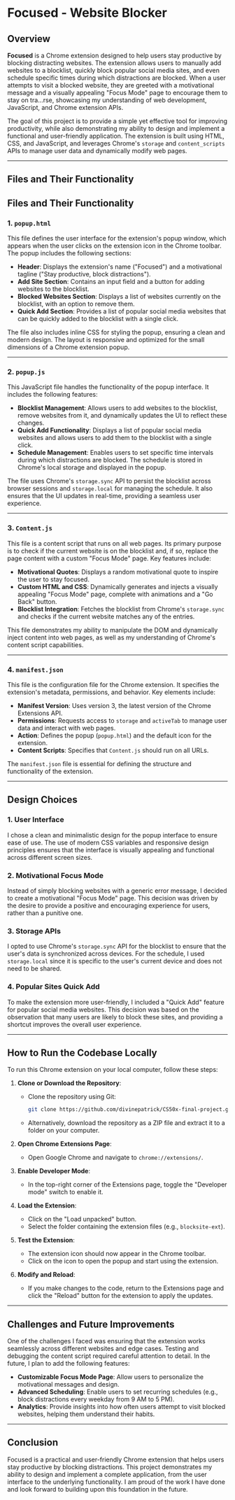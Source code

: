 # Focused - Website Blocker

## Overview

**Focused** is a Chrome extension designed to help users stay productive by blocking distracting websites. The extension allows users to manually add websites to a blocklist, quickly block popular social media sites, and even schedule specific times during which distractions are blocked. When a user attempts to visit a blocked website, they are greeted with a motivational message and a visually appealing "Focus Mode" page to encourage them to stay on tra…rse, showcasing my understanding of web development, JavaScript, and Chrome extension APIs.

The goal of this project is to provide a simple yet effective tool for improving productivity, while also demonstrating my ability to design and implement a functional and user-friendly application. The extension is built using HTML, CSS, and JavaScript, and leverages Chrome's `storage` and `content_scripts` APIs to manage user data and dynamically modify web pages.

---

## Files and Their Functionality



## Files and Their Functionality

### 1. `popup.html`
This file defines the user interface for the extension's popup window, which appears when the user clicks on the extension icon in the Chrome toolbar. The popup includes the following sections:
- **Header**: Displays the extension's name ("Focused") and a motivational tagline ("Stay productive, block distractions").
- **Add Site Section**: Contains an input field and a button for adding websites to the blocklist.
- **Blocked Websites Section**: Displays a list of websites currently on the blocklist, with an option to remove them.
- **Quick Add Section**: Provides a list of popular social media websites that can be quickly added to the blocklist with a single click.

The file also includes inline CSS for styling the popup, ensuring a clean and modern design. The layout is responsive and optimized for the small dimensions of a Chrome extension popup.

---

### 2. `popup.js`
This JavaScript file handles the functionality of the popup interface. It includes the following features:
- **Blocklist Management**: Allows users to add websites to the blocklist, remove websites from it, and dynamically updates the UI to reflect these changes.
- **Quick Add Functionality**: Displays a list of popular social media websites and allows users to add them to the blocklist with a single click.
- **Schedule Management**: Enables users to set specific time intervals during which distractions are blocked. The schedule is stored in Chrome's local storage and displayed in the popup.

The file uses Chrome's `storage.sync` API to persist the blocklist across browser sessions and `storage.local` for managing the schedule. It also ensures that the UI updates in real-time, providing a seamless user experience.

---

### 3. `Content.js`
This file is a content script that runs on all web pages. Its primary purpose is to check if the current website is on the blocklist and, if so, replace the page content with a custom "Focus Mode" page. Key features include:
- **Motivational Quotes**: Displays a random motivational quote to inspire the user to stay focused.
- **Custom HTML and CSS**: Dynamically generates and injects a visually appealing "Focus Mode" page, complete with animations and a "Go Back" button.
- **Blocklist Integration**: Fetches the blocklist from Chrome's `storage.sync` and checks if the current website matches any of the entries.

This file demonstrates my ability to manipulate the DOM and dynamically inject content into web pages, as well as my understanding of Chrome's content script capabilities.

---

### 4. `manifest.json`
This file is the configuration file for the Chrome extension. It specifies the extension's metadata, permissions, and behavior. Key elements include:
- **Manifest Version**: Uses version 3, the latest version of the Chrome Extensions API.
- **Permissions**: Requests access to `storage` and `activeTab` to manage user data and interact with web pages.
- **Action**: Defines the popup (`popup.html`) and the default icon for the extension.
- **Content Scripts**: Specifies that `Content.js` should run on all URLs.

The `manifest.json` file is essential for defining the structure and functionality of the extension.

---

## Design Choices

### 1. **User Interface**
I chose a clean and minimalistic design for the popup interface to ensure ease of use. The use of modern CSS variables and responsive design principles ensures that the interface is visually appealing and functional across different screen sizes.

### 2. **Motivational Focus Mode**
Instead of simply blocking websites with a generic error message, I decided to create a motivational "Focus Mode" page. This decision was driven by the desire to provide a positive and encouraging experience for users, rather than a punitive one.

### 3. **Storage APIs**
I opted to use Chrome's `storage.sync` API for the blocklist to ensure that the user's data is synchronized across devices. For the schedule, I used `storage.local` since it is specific to the user's current device and does not need to be shared.

### 4. **Popular Sites Quick Add**
To make the extension more user-friendly, I included a "Quick Add" feature for popular social media websites. This decision was based on the observation that many users are likely to block these sites, and providing a shortcut improves the overall user experience.

---

## How to Run the Codebase Locally

To run this Chrome extension on your local computer, follow these steps:

1. **Clone or Download the Repository**:
   - Clone the repository using Git:
     ```bash
     git clone https://github.com/divinepatrick/CS50x-final-project.git
     ```
   - Alternatively, download the repository as a ZIP file and extract it to a folder on your computer.

2. **Open Chrome Extensions Page**:
   - Open Google Chrome and navigate to `chrome://extensions/`.

3. **Enable Developer Mode**:
   - In the top-right corner of the Extensions page, toggle the "Developer mode" switch to enable it.

4. **Load the Extension**:
   - Click on the "Load unpacked" button.
   - Select the folder containing the extension files (e.g., `blocksite-ext`).

5. **Test the Extension**:
   - The extension icon should now appear in the Chrome toolbar.
   - Click on the icon to open the popup and start using the extension.

6. **Modify and Reload**:
   - If you make changes to the code, return to the Extensions page and click the "Reload" button for the extension to apply the updates.

---

## Challenges and Future Improvements

One of the challenges I faced was ensuring that the extension works seamlessly across different websites and edge cases. Testing and debugging the content script required careful attention to detail. In the future, I plan to add the following features:
- **Customizable Focus Mode Page**: Allow users to personalize the motivational messages and design.
- **Advanced Scheduling**: Enable users to set recurring schedules (e.g., block distractions every weekday from 9 AM to 5 PM).
- **Analytics**: Provide insights into how often users attempt to visit blocked websites, helping them understand their habits.

---
## Conclusion

Focused is a practical and user-friendly Chrome extension that helps users stay productive by blocking distractions. This project demonstrates my ability to design and implement a complete application, from the user interface to the underlying functionality. I am proud of the work I have done and look forward to building upon this foundation in the future.
